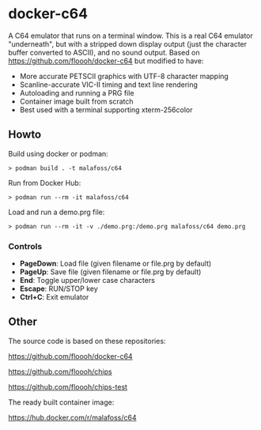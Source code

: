 # docker-c64
A C64 emulator that runs on a terminal window. This is a real C64 emulator "underneath", but with a
stripped down display output (just the character buffer converted to ASCII),
and no sound output. Based on https://github.com/floooh/docker-c64 but modified to have:
 - More accurate PETSCII graphics with UTF-8 character mapping
 - Scanline-accurate VIC-II timing and text line rendering
 - Autoloading and running a PRG file
 - Container image built from scratch
 - Best used with a terminal supporting xterm-256color

## Howto

Build using docker or podman:
```
> podman build . -t malafoss/c64
```

Run from Docker Hub:
```
> podman run --rm -it malafoss/c64
```

Load and run a demo.prg file:
```
> podman run --rm -it -v ./demo.prg:/demo.prg malafoss/c64 demo.prg
```

### Controls
- **PageDown**: Load file (given filename or file.prg by default)
- **PageUp**: Save file (given filename or file.prg by default)
- **End**: Toggle upper/lower case characters
- **Escape**: RUN/STOP key
- **Ctrl+C**: Exit emulator

## Other

The source code is based on these repositories:

https://github.com/floooh/docker-c64

https://github.com/floooh/chips

https://github.com/floooh/chips-test

The ready built container image:

https://hub.docker.com/r/malafoss/c64
